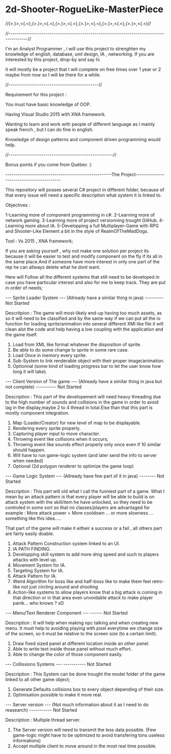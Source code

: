 # 2d-Shooter-RogueLike-MasterPiece

//(>*.*)>,<(*.*<),(>*.*)>,<(*.*<),(>*.*)>,<(*.*<),(>*.*)>,<(*.*<),(>*.*)>,<(*.*<),(>*.*)>,<(*.*<)//

//---------------------------------------------------------------------------------------//

I'm an Analyst Programmer , i will use this project to strenghten my knowledge of english, database, uml design, IA , networking. If you are interested by this project, drop-by and say hi.

It will mostly be a project that I will complete on free times over 1 year or 2  maybe from now so I will be there for a while.

//--------------------------------------------//

Requirement for this project :

You must have basic knowledge of OOP.

Having Visual Studio 2015 with XNA framework.

Wanting to learn and work with people of different language as I mainly speak french , but I can do fine in english.

Knowledge of design patterns and component driven programming would help.

//---------------------------------------------------//

Bonus points if you come from Québec :)

----------------------------------------------------The Project-----------------------------------------

This repository will posses several C# project in different folder, because of that every issue will need a specific description what system it is linked to.

Objectives :

1-Learning more of component programming in c#.
2-Learning more of network gaming.
3-Learning more of project versionning trought GitHub.
4-Learning more about IA.
5-Developping a full Multiplayer-Game with RPG and Shooter-Like Element a bit in the style of RealmOfTheMadDogs.

Tool : Vs 2015 , XNA framework;

If you are asking yourself , why not make one solution per project its because it will be easier to test and modify component on the fly if its all in the same place.And if someone have more interest in only one part of the rep he can allways delete what he dont want.

Here will Follow all the different systems that still need to be developed in case you have particular interest and also for me to keep track. They are put in order of needs;

--- Sprite Loader System --- (Allready have a similar thing in java) --------- Not Started

Descritpion : The game will most-likely end-up having too much assets, as so it will need to be classified and by the same way if we can put all the io function for loading sprite/animation into several different XMl like file it will clean alot the code and help having a low coupling with the application and the game itself.

1. Load from XML like format whatever the disposition of sprite.
2. Be able to do some change to sprite in some rare case.
3. Load Once in memory every sprite.
4. Sub-System to link renderable object with their proper image/animation.
5. Optionnal (some kind of loading progress bar to let the user know how long it will take).

--- Client Version of The game --- (Allready have a similar thing in java but not complete) ---------- Not Started

Description : This part of the developement will need heavy threading due to the high number of sounds and collisions in the game in order to avoid lag in the display,maybe 2 to 4 thread in total.Else than that this part is mostly component integration.

1. Map (Loader/Creator) for new level of map to be displayable.
2. Rendering every sprite properly.
3. Capturing player input to move character.
4. Throwing event like collisions when it occurs;
5. Throwing event like sounds effect properly only once even if 10 similar should happen.
6. Will have to run game-logic system (and later send the info to server when needed)
7. Optional (2d polygon renderer to optimize the game loop) 

--- Game Logic System --- (Allready have few part of it in java) -------- Not Started

Description : This part will old what I call the funniest part of a game. What I mean by an attack pattern is that every player will be able to build is on attack system with the skill/item he have unlocked, so they need to be controled in some sort so that no classes/players are advantaged for example : More attack power = More cooldown ... or more slowness ... something like this idea.....

That part of the game will make it eitheir a success or a fail , all others part are fairly easily doable.

1. Attack Pattern Construction system linked to an UI.
2. IA PATH FINDING.
3. Developping skill system to add more dmg speed and such to players attacks with level up.
4. Movement System for IA.
5. Targeting System for IA.
6. Attack Pattern for IA.
7. Weird Algorithm for boss like and half-boss like to make them feel retro-like not just circling around and shooting
8. Action-like systems to allow players know that a big attack is coming in that direction or in that area even unvoidable attack to make player panik... who knows ? xD

--- Menu/Text Renderer Component ---  ------ Not Started

Description : It will help when making npc talking and when creating new menu. It must help to avoiding playing with pixel everytime we change size of the screen, so it must be relative to the screen size (to a certain limit).

1. Draw fixed sized panel at different location inside an other panel.
2. Able to write text inside those panel without much effort.
3. Able to change the color of those component easily.

--- Collissions Systems --- ----------- Not Started

Description  : This System can be done trought the model folder of the game linked to all other game object;

1. Generate Defaults collisions box to every object depending of their size.
2. Optimisation possible to make it more real.

--- Server version --- (Not much information about it as I need to do reasearch) -----------  Not Started

Description : Multiple thread server.

1. The Server version will need to transmit the less data possible. (Few game-logic might have to be optimized to avoid transfering tons useless informations)
2. Accept multiple client to move around in the most real time possible.
